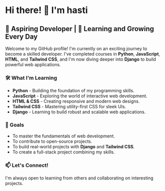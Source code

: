 # Hi there! 👋 I'm hasti

## 🌱 Aspiring Developer | 🚀 Learning and Growing Every Day

Welcome to my GitHub profile! I'm currently on an exciting journey to become a skilled developer. I've completed courses in **Python**, **JavaScript**, **HTML**, and **Tailwind CSS**, and I'm now diving deeper into **Django** to build powerful web applications.

### 🛠️ What I'm Learning
- **Python** - Building the foundation of my programming skills.
- **JavaScript** - Exploring the world of interactive web development.
- **HTML & CSS** - Creating responsive and modern web designs.
- **Tailwind CSS** - Mastering utility-first CSS for sleek UIs.
- **Django** - Learning to build robust and scalable web applications.

### 🎯 Goals
- To master the fundamentals of web development.
- To contribute to open-source projects.
- To build real-world projects with **Django** and **Tailwind CSS**.
- To create a full-stack project combining my skills.

### 📫 Let's Connect!
I'm always open to learning from others and collaborating on interesting projects. 
